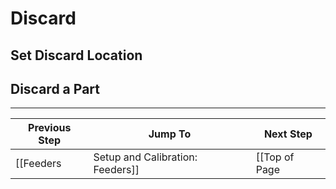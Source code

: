 # Discard

## Set Discard Location
## Discard a Part

***

| Previous Step                 | Jump To                 | Next Step                                   |
| ----------------------------- | ----------------------- | ------------------------------------------- |
| [[Feeders|Setup and Calibration: Feeders]] | [[Top of Page|Setup and Calibration]] or [[Table of Contents|Setup and Calibration]] | [[Bottom Vision|Setup and Calibration: Bottom Vision]] |
